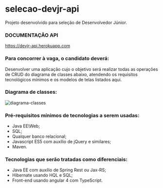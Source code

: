 # selecao-devjr-api

Projeto desenvolvido para seleção de Desenvolvedor Júnior.

### DOCUMENTAÇÃO API

<https://devjr-api.herokuapp.com>

### Para concorrer à vaga, o candidato deverá:

Desenvolver uma aplicação cujo o objetivo será realizar todas as operações de CRUD do diagrama de classes abaixo, atendendo os requisitos tecnológicos mínimos e os modelos de telas listados aqui.

### Diagrama de classes:

![diagrama-classes](https://i.imgur.com/WZoXcw3.png)

### Pré-requisitos mínimos de tecnologias a serem usadas:

* Java EE\Web;
* SQL;
* Qualquer banco relacional;
* Javascript ES5 com auxílio de jQuery e similares;
* Maven.

### Tecnologias que serão tratadas como diferenciais:

* Java EE com auxílio de Spring Rest ou Jax-RS;
* Hibernate usando HQL e SQL;
* Front-end usando angular 4 com TypeScript.
